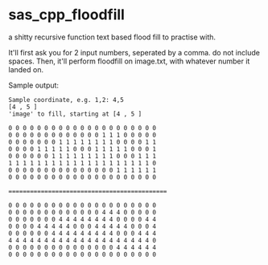 # sas_cpp_floodfill
a shitty recursive function text based flood fill to practise with.

It'll first ask you for 2 input numbers, seperated by a comma. do not include spaces.
Then, it'll perform floodfill on image.txt, with whatever number it landed on.

Sample output:
```
Sample coordinate, e.g. 1,2: 4,5
[4 , 5 ]
'image' to fill, starting at [4 , 5 ]

0 0 0 0 0 0 0 0 0 0 0 0 0 0 0 0 0 0 0 0 0
0 0 0 0 0 0 0 0 0 0 0 0 0 1 1 1 0 0 0 0 0
0 0 0 0 0 0 0 1 1 1 1 1 1 1 1 0 0 0 0 1 1
0 0 0 0 1 1 1 1 1 0 0 0 1 1 1 1 1 0 0 0 1
0 0 0 0 0 0 1 1 1 1 1 1 1 1 1 0 0 0 1 1 1
1 1 1 1 1 1 1 1 1 1 1 1 1 1 1 1 1 1 1 1 0
0 0 0 0 0 0 0 0 0 0 0 0 0 0 0 1 1 1 1 1 1
0 0 0 0 0 0 0 0 0 0 0 0 0 0 0 0 0 0 0 0 0

============================================

0 0 0 0 0 0 0 0 0 0 0 0 0 0 0 0 0 0 0 0 0
0 0 0 0 0 0 0 0 0 0 0 0 0 4 4 4 0 0 0 0 0
0 0 0 0 0 0 0 4 4 4 4 4 4 4 4 0 0 0 0 4 4
0 0 0 0 4 4 4 4 4 0 0 0 4 4 4 4 4 0 0 0 4
0 0 0 0 0 0 4 4 4 4 4 4 4 4 4 0 0 0 4 4 4
4 4 4 4 4 4 4 4 4 4 4 4 4 4 4 4 4 4 4 4 0
0 0 0 0 0 0 0 0 0 0 0 0 0 0 0 4 4 4 4 4 4
0 0 0 0 0 0 0 0 0 0 0 0 0 0 0 0 0 0 0 0 0
```
